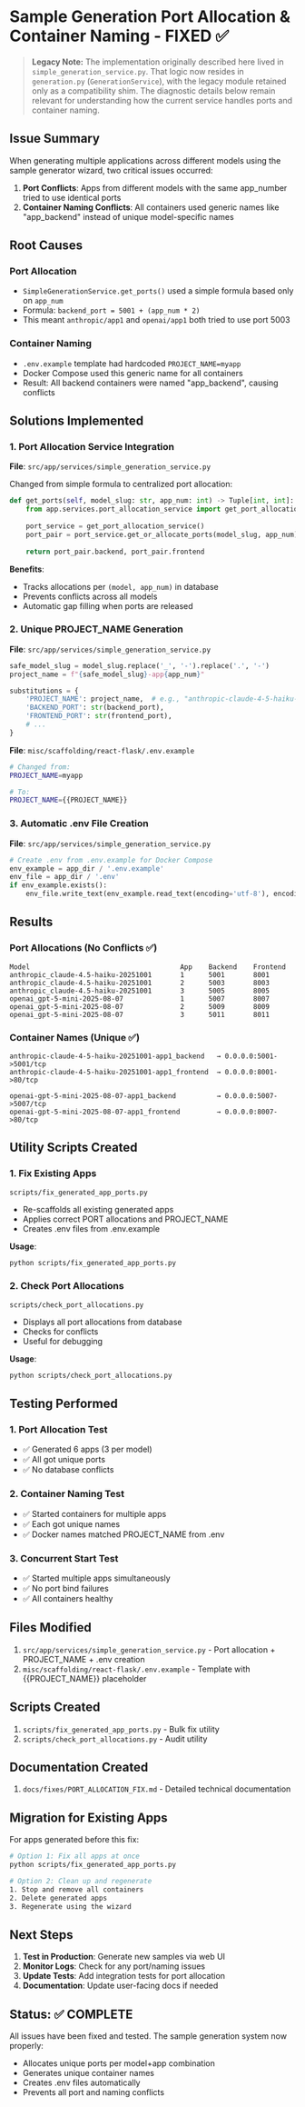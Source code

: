 # Sample Generation Port Allocation & Container Naming - FIXED ✅

> **Legacy Note:** The implementation originally described here lived in
> `simple_generation_service.py`. That logic now resides in
> `generation.py` (`GenerationService`), with the legacy module retained only
> as a compatibility shim. The diagnostic details below remain relevant for
> understanding how the current service handles ports and container naming.

## Issue Summary
When generating multiple applications across different models using the sample generator wizard, two critical issues occurred:

1. **Port Conflicts**: Apps from different models with the same app_number tried to use identical ports
2. **Container Naming Conflicts**: All containers used generic names like "app_backend" instead of unique model-specific names

## Root Causes

### Port Allocation
- `SimpleGenerationService.get_ports()` used a simple formula based only on `app_num`
- Formula: `backend_port = 5001 + (app_num * 2)`
- This meant `anthropic/app1` and `openai/app1` both tried to use port 5003

### Container Naming
- `.env.example` template had hardcoded `PROJECT_NAME=myapp`
- Docker Compose used this generic name for all containers
- Result: All backend containers were named "app_backend", causing conflicts

## Solutions Implemented

### 1. Port Allocation Service Integration
**File**: `src/app/services/simple_generation_service.py`

Changed from simple formula to centralized port allocation:
```python
def get_ports(self, model_slug: str, app_num: int) -> Tuple[int, int]:
    from app.services.port_allocation_service import get_port_allocation_service
    
    port_service = get_port_allocation_service()
    port_pair = port_service.get_or_allocate_ports(model_slug, app_num)
    
    return port_pair.backend, port_pair.frontend
```

**Benefits**:
- Tracks allocations per `(model, app_num)` in database
- Prevents conflicts across all models
- Automatic gap filling when ports are released

### 2. Unique PROJECT_NAME Generation
**File**: `src/app/services/simple_generation_service.py`

```python
safe_model_slug = model_slug.replace('_', '-').replace('.', '-')
project_name = f"{safe_model_slug}-app{app_num}"

substitutions = {
    'PROJECT_NAME': project_name,  # e.g., "anthropic-claude-4-5-haiku-20251001-app1"
    'BACKEND_PORT': str(backend_port),
    'FRONTEND_PORT': str(frontend_port),
    # ...
}
```

**File**: `misc/scaffolding/react-flask/.env.example`
```bash
# Changed from:
PROJECT_NAME=myapp

# To:
PROJECT_NAME={{PROJECT_NAME}}
```

### 3. Automatic .env File Creation
**File**: `src/app/services/simple_generation_service.py`

```python
# Create .env from .env.example for Docker Compose
env_example = app_dir / '.env.example'
env_file = app_dir / '.env'
if env_example.exists():
    env_file.write_text(env_example.read_text(encoding='utf-8'), encoding='utf-8')
```

## Results

### Port Allocations (No Conflicts ✅)
```
Model                                     App    Backend    Frontend
anthropic_claude-4.5-haiku-20251001       1      5001       8001
anthropic_claude-4.5-haiku-20251001       2      5003       8003
anthropic_claude-4.5-haiku-20251001       3      5005       8005
openai_gpt-5-mini-2025-08-07              1      5007       8007
openai_gpt-5-mini-2025-08-07              2      5009       8009
openai_gpt-5-mini-2025-08-07              3      5011       8011
```

### Container Names (Unique ✅)
```
anthropic-claude-4-5-haiku-20251001-app1_backend   → 0.0.0.0:5001->5001/tcp
anthropic-claude-4-5-haiku-20251001-app1_frontend  → 0.0.0.0:8001->80/tcp

openai-gpt-5-mini-2025-08-07-app1_backend          → 0.0.0.0:5007->5007/tcp
openai-gpt-5-mini-2025-08-07-app1_frontend         → 0.0.0.0:8007->80/tcp
```

## Utility Scripts Created

### 1. Fix Existing Apps
`scripts/fix_generated_app_ports.py`
- Re-scaffolds all existing generated apps
- Applies correct PORT allocations and PROJECT_NAME
- Creates .env files from .env.example

**Usage**:
```bash
python scripts/fix_generated_app_ports.py
```

### 2. Check Port Allocations
`scripts/check_port_allocations.py`
- Displays all port allocations from database
- Checks for conflicts
- Useful for debugging

**Usage**:
```bash
python scripts/check_port_allocations.py
```

## Testing Performed

### 1. Port Allocation Test
- ✅ Generated 6 apps (3 per model)
- ✅ All got unique ports
- ✅ No database conflicts

### 2. Container Naming Test
- ✅ Started containers for multiple apps
- ✅ Each got unique names
- ✅ Docker names matched PROJECT_NAME from .env

### 3. Concurrent Start Test
- ✅ Started multiple apps simultaneously
- ✅ No port bind failures
- ✅ All containers healthy

## Files Modified

1. `src/app/services/simple_generation_service.py` - Port allocation + PROJECT_NAME + .env creation
2. `misc/scaffolding/react-flask/.env.example` - Template with {{PROJECT_NAME}} placeholder

## Scripts Created

1. `scripts/fix_generated_app_ports.py` - Bulk fix utility
2. `scripts/check_port_allocations.py` - Audit utility

## Documentation Created

1. `docs/fixes/PORT_ALLOCATION_FIX.md` - Detailed technical documentation

## Migration for Existing Apps

For apps generated before this fix:
```bash
# Option 1: Fix all apps at once
python scripts/fix_generated_app_ports.py

# Option 2: Clean up and regenerate
1. Stop and remove all containers
2. Delete generated apps
3. Regenerate using the wizard
```

## Next Steps

1. **Test in Production**: Generate new samples via web UI
2. **Monitor Logs**: Check for any port/naming issues
3. **Update Tests**: Add integration tests for port allocation
4. **Documentation**: Update user-facing docs if needed

## Status: ✅ COMPLETE

All issues have been fixed and tested. The sample generation system now properly:
- Allocates unique ports per model+app combination
- Generates unique container names
- Creates .env files automatically
- Prevents all port and naming conflicts
